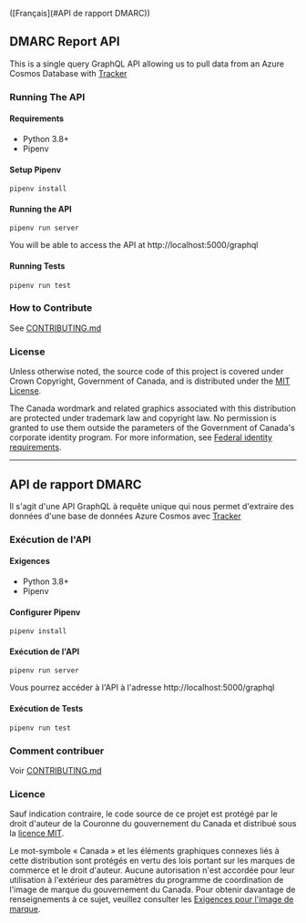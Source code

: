 ([Français](#API de rapport DMARC))

## DMARC Report API
This is a single query GraphQL API allowing us to pull data from an Azure Cosmos Database with [Tracker](https://github.com/canada-ca/tracker)

### Running The API
#### Requirements
- Python 3.8+
- Pipenv

#### Setup Pipenv
```shell script
pipenv install
```

#### Running the API
```shell script
pipenv run server
```
You will be able to access the API at http://localhost:5000/graphql

#### Running Tests
```shell script
pipenv run test
```

### How to Contribute

See [CONTRIBUTING.md](CONTRIBUTING.md)

### License

Unless otherwise noted, the source code of this project is covered under Crown Copyright, Government of Canada, and is distributed under the [MIT License](LICENSE).

The Canada wordmark and related graphics associated with this distribution are protected under trademark law and copyright law. No permission is granted to use them outside the parameters of the Government of Canada's corporate identity program. For more information, see [Federal identity requirements](https://www.canada.ca/en/treasury-board-secretariat/topics/government-communications/federal-identity-requirements.html).

______________________

## API de rapport DMARC

Il s'agit d'une API GraphQL à requête unique qui nous permet d'extraire des données d'une base de données Azure Cosmos avec [Tracker](https://github.com/canada-ca/tracker)

### Exécution de l'API
#### Exigences
- Python 3.8+
- Pipenv

#### Configurer Pipenv
```shell script
pipenv install
```

#### Exécution de l'API
```shell script
pipenv run server
```
Vous pourrez accéder à l'API à l'adresse http://localhost:5000/graphql

#### Exécution de Tests
```shell script
pipenv run test
```

### Comment contribuer

Voir [CONTRIBUTING.md](CONTRIBUTING.md)

### Licence

Sauf indication contraire, le code source de ce projet est protégé par le droit d'auteur de la Couronne du gouvernement du Canada et distribué sous la [licence MIT](LICENSE).

Le mot-symbole « Canada » et les éléments graphiques connexes liés à cette distribution sont protégés en vertu des lois portant sur les marques de commerce et le droit d'auteur. Aucune autorisation n'est accordée pour leur utilisation à l'extérieur des paramètres du programme de coordination de l'image de marque du gouvernement du Canada. Pour obtenir davantage de renseignements à ce sujet, veuillez consulter les [Exigences pour l'image de marque](https://www.canada.ca/fr/secretariat-conseil-tresor/sujets/communications-gouvernementales/exigences-image-marque.html).
